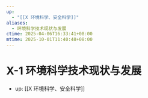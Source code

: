 ```yaml
---
up:
  - "[[X 环境科学、安全科学]]"
aliases:
  - 环境科学技术现状与发展
ctime: 2025-04-06T16:33:41+08:00
mtime: 2025-10-01T11:40:48+08:00
---
```


# X-1 环境科学技术现状与发展

- up: [[X 环境科学、安全科学]]
